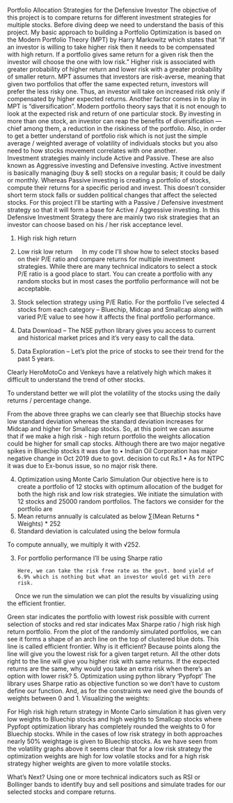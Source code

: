 Portfolio Allocation Strategies for the Defensive Investor
The objective of this project is to compare returns for different investment strategies for multiple stocks.
Before diving deep we need to understand the basis of this project. My basic approach to building a Portfolio Optimization is based on the Modern Portfolio Theory (MPT) by Harry Markowitz which states that “if an investor is willing to take higher risk then it needs to be compensated with high return. If a portfolio gives same return for a given risk then the investor will choose the one with low risk.”
Higher risk is associated with greater probability of higher return and lower risk with a greater probability of smaller return. MPT assumes that investors are risk-averse, meaning that given two portfolios that offer the same expected return, investors will prefer the less risky one. Thus, an investor will take on increased risk only if compensated by higher expected returns.
Another factor comes in to play in MPT is “diversification”. Modern portfolio theory says that it is not enough to look at the expected risk and return of one particular stock. By investing in more than one stock, an investor can reap the benefits of diversification — chief among them, a reduction in the riskiness of the portfolio.
Also, in order to get a better understand of portfolio risk which is not just the simple average / weighted average of volatility of individuals stocks but you also need to how stocks movement correlates with one another. 	
Investment strategies mainly include Active and Passive. These are also known as Aggressive investing and Defensive investing. 
Active investment is basically managing (buy & sell) stocks on a regular basis; it could be daily or monthly. Whereas Passive investing is creating a portfolio of stocks, compute their returns for a specific period and invest. This doesn’t consider short term stock falls or sudden political changes that affect the selected stocks. 
For this project I’ll be starting with a Passive / Defensive investment strategy so that it will form a base for Active / Aggressive investing. In this Defensive Investment Strategy there are mainly two risk strategies that an investor can choose based on his / her risk acceptance level.
1.	High risk high return 
2.	Low risk low return 
 
In my code I’ll show how to select stocks based on their P/E ratio and compare returns for multiple investment strategies. While there are many technical indicators to select a stock P/E ratio is a good place to start. You can create a portfolio with any random stocks but in most cases the portfolio performance will not be acceptable. 
1.	Stock selection strategy using P/E Ratio. For the portfolio I’ve selected 4 stocks from each category – Bluechip, Midcap and Smallcap along with varied P/E value to see how it affects the final portfolio performance.  
2.	Data Download – The NSE python library gives you access to current and historical market prices and it’s very easy to call the data. 
 

 
3.	Data Exploration – Let’s plot the price of stocks to see their trend for the past 5 years. 
 
Clearly HeroMotoCo and Venkeys have a relatively high which makes it difficult to understand the trend of other stocks.

To understand better we will plot the volatility of the stocks using the daily returns / percentage change.     

From the above three graphs we can clearly see that Bluechip stocks have low standard deviation whereas the standard deviation increases for Midcap and higher for Smallcap stocks. So, at this point we can assume that if we make a high risk - high return portfolio the weights allocation could be higher for small cap stocks.
Although there are two major negative spikes in Bluechip stocks it was due to 
•	Indian Oil Corporation has major negative change in Oct 2019 due to govt. decision to cut Rs.1 
•	As for NTPC it was due to Ex-bonus issue, so no major risk there. 

4.	Optimization using Monte Carlo Simulation
Our objective here is to create a portfolio of 12 stocks with optimum allocation of the budget for both the high risk and low risk strategies. 
We initiate the simulation with 12 stocks and 25000 random portfolios. The factors we consider for the portfolio are
1.	Mean returns annually is calculated as below
∑(Mean Returns * Weights) * 252
2.	Standard deviation is calculated using the below formula
  
To compute annually,  we multiply it with √252.

3.	For portfolio performance I’ll be using Sharpe ratio 
 
		Here, we can take the risk free rate as the govt. bond yield of 6.9% which is nothing but what an investor would get with zero risk. 
 
Once we run the simulation we can plot the results by visualizing using the efficient frontier. 
  
Green star indicates the portfolio with lowest risk possible with current selection of stocks and red star indicates Max Sharpe ratio / high risk high return portfolio. 
From the plot of the randomly simulated portfolios, we can see it forms a shape of an arch line on the top of clustered blue dots. This line is called efficient frontier. Why is it efficient? Because points along the line will give you the lowest risk for a given target return. All the other dots right to the line will give you higher risk with same returns. If the expected returns are the same, why would you take an extra risk when there’s an option with lower risk?
5.	Optimization using python library ‘Pypfopt’
The library uses Sharpe ratio as objective function so we don’t have to custom define our function. And, as for the constraints we need give the bounds of weights between 0 and 1. 
Visualizing the weights:
 
 

For High risk high return strategy in Monte Carlo simulation it has given very low weights to Bluechip stocks and high weights to Smallcap stocks where Pypfopt optimization library has completely rounded the weights to 0 for Bluechip stocks. 
While in the cases of low risk strategy in both approaches nearly 50% weightage is given to Bluechip stocks.  As we have seen from the volatility graphs above it seems clear that for a low risk strategy the optimization weights are high for low volatile stocks and for a high risk strategy higher weights are given to more volatile stocks. 

What’s Next? 
Using one or more technical indicators such as RSI or Bollinger bands to identify buy and sell positions and simulate trades for our selected stocks and compare returns. 
